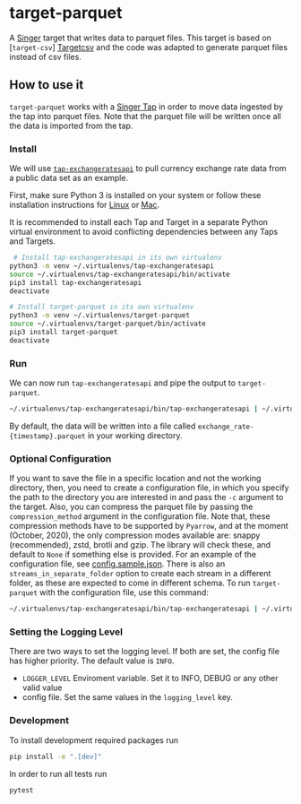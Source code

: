 # target-parquet

A [Singer](https://singer.io) target that writes data to parquet files. This target is based on [`target-csv`] [Targetcsv] and the code was adapted to generate parquet files instead of csv files.

## How to use it

`target-parquet` works with a [Singer Tap] in order to move data ingested by the tap into parquet files.
Note that the parquet file will be written once all the data is imported from the tap.

### Install

We will use [`tap-exchangeratesapi`][exchangeratesapi] to pull currency exchange rate data from a public data set as an example.

First, make sure Python 3 is installed on your system or follow these installation instructions for [Linux] or [Mac].

It is recommended to install each Tap and Target in a separate Python virtual environment to avoid conflicting dependencies between any Taps and Targets.

```bash
 # Install tap-exchangeratesapi in its own virtualenv
python3 -m venv ~/.virtualenvs/tap-exchangeratesapi
source ~/.virtualenvs/tap-exchangeratesapi/bin/activate
pip3 install tap-exchangeratesapi
deactivate

# Install target-parquet in its own virtualenv
python3 -m venv ~/.virtualenvs/target-parquet
source ~/.virtualenvs/target-parquet/bin/activate
pip3 install target-parquet
deactivate
```

### Run

We can now run `tap-exchangeratesapi` and pipe the output to `target-parquet`.

```bash
~/.virtualenvs/tap-exchangeratesapi/bin/tap-exchangeratesapi | ~/.virtualenvs/target-parquet/bin/target-parquet
```

By default, the data will be written into a file called `exchange_rate-{timestamp}.parquet` in your working directory.

### Optional Configuration

If you want to save the file in a specific location and not the working directory, then, you need to create a configuration file, in which you specify the path to the directory you are interested in and pass the `-c` argument to the target.
Also, you can compress the parquet file by passing the `compression_method` argument in the configuration file. Note that, these compression methods have to be supported by `Pyarrow`, and at the moment (October, 2020), the only compression modes available are: snappy (recommended), zstd, brotli and gzip. The library will check these, and default to `None` if something else is provided.
For an example of the configuration file, see [config.sample.json](config.sample.json).
There is also an `streams_in_separate_folder` option to create each stream in a different folder, as these are expected to come in different schema.
To run `target-parquet` with the configuration file, use this command:

```bash
~/.virtualenvs/tap-exchangeratesapi/bin/tap-exchangeratesapi | ~/.virtualenvs/target-parquet/bin/target-parquet -c config.json
```

### Setting the Logging Level

There are two ways to set the logging level. If both are set, the config file has higher priority. The default value is `INFO`.

- `LOGGER_LEVEL` Enviroment variable. Set it to INFO, DEBUG or any other valid value
- config file. Set the same values in the `logging_level` key.

[singer tap]: https://singer.io
[targetcsv]: https://github.com/singer-io/target-csv
[exchangeratesapi]: https://github.com/singer-io/tap-exchangeratesapi
[mac]: http://docs.python-guide.org/en/latest/starting/install3/osx/
[linux]: https://docs.python-guide.org/starting/install3/linux/


### Development

To install development required packages run

```bash
pip install -e ".[dev]"
```

In order to run all tests run

```bash
pytest
```